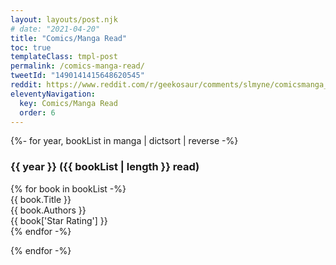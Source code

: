 ```yaml
---
layout: layouts/post.njk
# date: "2021-04-20"
title: "Comics/Manga Read"
toc: true
templateClass: tmpl-post
permalink: /comics-manga-read/
tweetId: "1490141415648620545"
reddit: https://www.reddit.com/r/geekosaur/comments/slmyne/comicsmanga_read/
eleventyNavigation:
  key: Comics/Manga Read
  order: 6
---
```


{%- for year, bookList in manga | dictsort | reverse -%}

### {{ year }} ({{ bookList | length }} read)

<div class="library">
{% for book in bookList -%}
<div>{{ book.Title }}</div>
<div>{{ book.Authors }}</div>
<div>{{ book['Star Rating'] }}</div>
{% endfor -%}
</div>

{% endfor -%}
